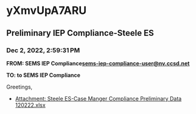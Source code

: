 # yXmvUpA7ARU
## Preliminary IEP Compliance-Steele ES
### Dec 2, 2022, 2:59:31 PM
**FROM: SEMS IEP Compliance<sems-iep-compliance-user@nv.ccsd.net>**

**TO: to SEMS IEP Compliance**


Greetings, 





* [Attachment: Steele ES-Case Manger Compliance Preliminary Data 120222.xlsx](yXmvUpA7ARU-attachment-1.xlsx)
